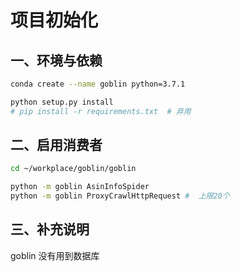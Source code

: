 # 项目初始化

## 一、环境与依赖

```bash
conda create --name goblin python=3.7.1

python setup.py install
# pip install -r requirements.txt  # 弃用

```


## 二、启用消费者

```bash
cd ~/workplace/goblin/goblin

python -m goblin AsinInfoSpider  
python -m goblin ProxyCrawlHttpRequest #  上限20个
```


## 三、补充说明
goblin 没有用到数据库
